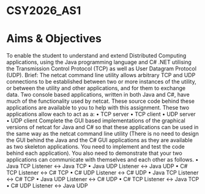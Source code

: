 # CSY2026_AS1

<h1>Aims & Objectives</h1>
To enable the student to understand and extend Distributed Computing applications, using
the Java programming language and C# .NET utilising the Transmission Control Protocol
(TCP) as well as User Datagram Protocol (UDP).
Brief:
The netcat command line utility allows arbitrary TCP and UDP connections to be
established between two or more instances of the utility, or between the utility and other
applications, and for them to exchange data.
Two console based applications, written in both Java and C#, have much of the
functionality used by netcat. These source code behind these applications are available to
you to help with this assignment. These two applications allow each to act as a:
• TCP server
• TCP client
• UDP server
• UDP client
Complete the GUI based implementations of the graphical versions of netcat for Java and
C# so that these applications can be used in the same way as the netcat command line
utility (There is no need to design the GUI behind the Java and the C# GUI applications
as they are available as two skeleton applications. You need to implement and test the
code behind each application).
You also need to demonstrate that your two applications can communicate with
themselves and each other as follows.
• Java TCP Listener <-> Java TCP
• Java UDP Listener <-> Java UDP
• C# TCP Listener <-> C# TCP
• C# UDP Listener <-> C# UDP
• Java TCP Listener <-> C# TCP
• Java UDP Listener <-> C# UDP
• C# TCP Listener <-> Java TCP
• C# UDP Listener <-> Java UDP
